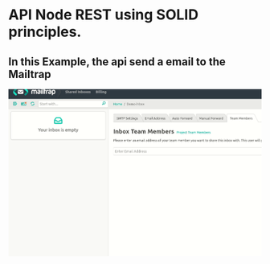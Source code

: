 # API Node REST using SOLID principles.

## In this Example, the api send a email to the Mailtrap

<img src="img/img.gif">
